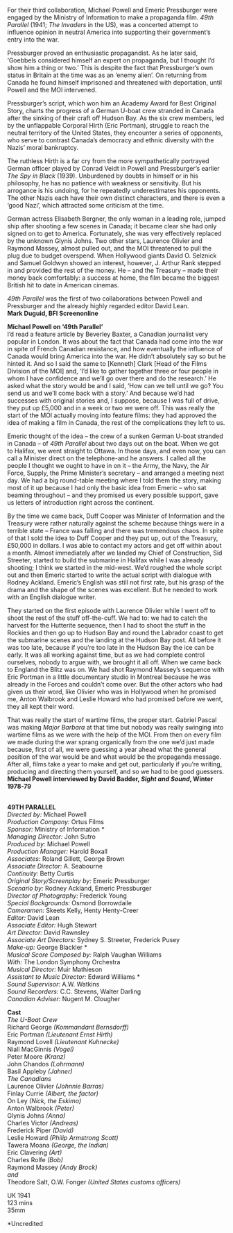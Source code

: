 
For their third collaboration, Michael Powell and Emeric Pressburger were engaged by the Ministry of Information to make a propaganda film. _49th Parallel_ (1941; _The Invaders_ in the US), was a concerted attempt to influence opinion in neutral America into supporting their government’s entry into the war.

Pressburger proved an enthusiastic propagandist. As he later said, ‘Goebbels considered himself an expert on propaganda, but I thought I’d show him a thing or two.’ This is despite the fact that Pressburger’s own status in Britain at the time was as an ‘enemy alien’. On returning from Canada he found himself imprisoned and threatened with deportation, until Powell and the MOI intervened.

Pressburger’s script, which won him an Academy Award for Best Original Story, charts the progress of a German U-boat crew stranded in Canada after the sinking of their craft off Hudson Bay. As the six crew members, led by the unflappable Corporal Hirth (Eric Portman), struggle to reach the neutral territory of the United States, they encounter a series of opponents, who serve to contrast Canada’s democracy and ethnic diversity with the Nazis’ moral bankruptcy.

The ruthless Hirth is a far cry from the more sympathetically portrayed German officer played by Conrad Veidt in Powell and Pressburger’s earlier _The Spy in Black_ (1939). Unburdened by doubts in himself or in his philosophy, he has no patience with weakness or sensitivity. But his arrogance is his undoing, for he repeatedly underestimates his opponents. The other Nazis each have their own distinct characters, and there is even a ‘good Nazi’, which attracted some criticism at the time.

German actress Elisabeth Bergner, the only woman in a leading role, jumped ship after shooting a few scenes in Canada; it became clear she had only signed on to get to America. Fortunately, she was very effectively replaced by the unknown Glynis Johns. Two other stars, Laurence Olivier and Raymond Massey, almost pulled out, and the MOI threatened to pull the plug due to budget overspend. When Hollywood giants David O. Selznick and Samuel Goldwyn showed an interest, however, J. Arthur Rank stepped in and provided the rest of the money. He – and the Treasury – made their money back comfortably: a success at home, the film became the biggest British hit to date in American cinemas.

_49th Parallel_ was the first of two collaborations between Powell and Pressburger and the already highly regarded editor David Lean.  
**Mark Duguid, BFI Screenonline**

**Michael Powell on ‘49th Parallel’**  
I’d read a feature article by Beverley Baxter, a Canadian journalist very popular in London. It was about the fact that Canada had come into the war in spite of French Canadian resistance, and how eventually the influence of Canada would bring America into the war. He didn’t absolutely say so but he hinted it. And so I said the same to [Kenneth] Clark [Head of the Films Division of the MOI] and, ‘I’d like to gather together three or four people in whom I have confidence and we’ll go over there and do the research.’ He asked what the story would be and I said, ‘How can we tell until we go? You send us and we’ll come back with a story.’ And because we’d had successes with original stories and, I suppose, because I was full of drive, they put up £5,000 and in a week or two we were off. This was really the start of the MOl actually moving into feature films: they had approved the idea of making a film in Canada, the rest of the complications they left to us.

Emeric thought of the idea – the crew of a sunken German U-boat stranded in Canada – of _49th Parallel_ about two days out on the boat. When we got to Halifax, we went straight to Ottawa. In those days, and even now, you can call a Minister direct on the telephone-and he answers. I called all the people I thought we ought to have in on it – the Army, the Navy, the Air Force, Supply, the Prime Minister’s secretary – and arranged a meeting next day. We had a big round-table meeting where I told them the story, making most of it up because I had only the basic idea from Emeric – who sat beaming throughout – and they promised us every possible support, gave us letters of introduction right across the continent.

By the time we came back, Duff Cooper was Minister of Information and the Treasury were rather naturally against the scheme because things were in a terrible state – France was falling and there was tremendous chaos. In spite of that I sold the idea to Duff Cooper and they put up, out of the Treasury, £50,000 in dollars. I was able to contact my actors and get off within about a month. Almost immediately after we landed my Chief of Construction, Sid Streeter, started to build the submarine in Halifax while I was already shooting; I think we started in the mid-west. We’d roughed the whole script out and then Emeric started to write the actual script with dialogue with Rodney Ackland. Emeric’s English was still not first rate, but his grasp of the drama and the shape of the scenes was excellent. But he needed to work with an English dialogue writer.

They started on the first episode with Laurence Olivier while I went off to shoot the rest of the stuff off-the-cuff. We had to: we had to catch the harvest for the Hutterite sequence, then I had to shoot the stuff in the Rockies and then go up to Hudson Bay and round the Labrador coast to get the submarine scenes and the landing at the Hudson Bay post. All before it was too late, because if you’re too late in the Hudson Bay the ice can be early. It was all working against time, but as we had complete control ourselves, nobody to argue with, we brought it all off. When we came back to England the Blitz was on. We had shot Raymond Massey’s sequence with Eric Portman in a little documentary studio in Montreal because he was already in the Forces and couldn’t come over. But the other actors who had given us their word, like Olivier who was in Hollywood when he promised me, Anton Walbrook and Leslie Howard who had promised before we went, they all kept their word.

That was really the start of wartime films, the proper start. Gabriel Pascal was making _Major Barbara_ at that time but nobody was really swinging into wartime films as we were with the help of the MOl. From then on every film we made during the war sprang organically from the one we’d just made because, first of all, we were guessing a year ahead what the general position of the war would be and what would be the propaganda message. After all, films take a year to make and get out, particularly if you’re writing, producing and directing them yourself, and so we had to be good guessers.  
**Michael Powell interviewed by David Badder, _Sight and Sound_, Winter 1978-79**
<br><br>

**49TH PARALLEL**  
_Directed by:_ Michael Powell  
_Production Company:_ Ortus Films  
_Sponsor:_ Ministry of Information *  
_Managing Director:_ John Sutro  
_Produced by:_ Michael Powell  
_Production Manager:_ Harold Boxall  
_Associates:_ Roland Gillett, George Brown  
_Associate Director:_ A. Seabourne  
_Continuity:_ Betty Curtis  
_Original Story/Screenplay by:_ Emeric Pressburger  
_Scenario by:_ Rodney Ackland, Emeric Pressburger  
_Director of Photography:_ Frederick Young  
_Special Backgrounds:_ Osmond Borrowdaile  
_Cameramen:_ Skeets Kelly, Henty Henty-Creer  
_Editor:_ David Lean  
_Associate Editor:_ Hugh Stewart  
_Art Director:_ David Rawnsley  
_Associate Art Directors:_ Sydney S. Streeter, Frederick Pusey  
_Make-up:_ George Blackler *  
_Musical Score Composed by:_  Ralph Vaughan Williams  
_With:_ The London Symphony Orchestra  
_Musical Director:_ Muir Mathieson  
_Assistant to Music Director:_ Edward Williams *  
_Sound Supervisor:_ A.W. Watkins  
_Sound Recorders:_ C.C. Stevens, Walter Darling  
_Canadian Adviser:_ Nugent M. Clougher  

**Cast**  
_The U-Boat Crew_  
Richard George _(Kommandant Bernsdorff)_  
Eric Portman _(Lieutenant Ernst Hirth)_  
Raymond Lovell _(Lieutenant Kuhnecke)_  
Niall MacGinnis _(Vogel)_  
Peter Moore _(Kranz)_  
John Chandos _(Lohrmann)_  
Basil Appleby _(Jahner)_  
_The Canadians_  
Laurence Olivier _(Johnnie Barras)_  
Finlay Currie _(Albert, the factor)_  
On Ley _(Nick, the Eskimo)_  
Anton Walbrook _(Peter)_  
Glynis Johns _(Anna)_  
Charles Victor _(Andreas)_  
Frederick Piper _(David)_  
Leslie Howard _(Philip Armstrong Scott)_  
Tawera Moana _(George, the Indian)_  
Eric Clavering _(Art)_  
Charles Rolfe _(Bob)_  
Raymond Massey _(Andy Brock)_  
_and_  
Theodore Salt, O.W. Fonger  _(United States customs officers)_

UK 1941  
123 mins  
35mm

*Uncredited
<br><br>
<!--stackedit_data:
eyJoaXN0b3J5IjpbLTc0MTczNTY4OV19
-->